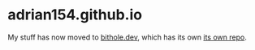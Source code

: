 # adrian154.github.io

My stuff has now moved to [bithole.dev](https://bithole.dev), which has its own [its own repo](https://github.com/adrian154/rewebsite/).
